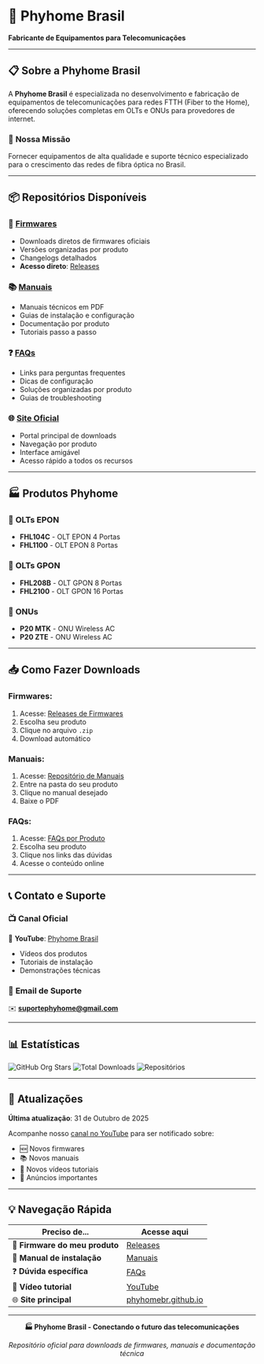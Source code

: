 # 🏢 Phyhome Brasil

**Fabricante de Equipamentos para Telecomunicações**

---

## 📋 Sobre a Phyhome Brasil

A **Phyhome Brasil** é especializada no desenvolvimento e fabricação de equipamentos de telecomunicações para redes FTTH (Fiber to the Home), oferecendo soluções completas em OLTs e ONUs para provedores de internet.

### 🎯 **Nossa Missão**
Fornecer equipamentos de alta qualidade e suporte técnico especializado para o crescimento das redes de fibra óptica no Brasil.

---

## 📦 **Repositórios Disponíveis**

### 🔧 [**Firmwares**](https://github.com/phyhomebr/firmwares)
- Downloads diretos de firmwares oficiais
- Versões organizadas por produto
- Changelogs detalhados
- **Acesso direto**: [Releases](https://github.com/phyhomebrasil/firmwares/releases)

### 📚 [**Manuais**](https://github.com/phyhomebr/manuais)
- Manuais técnicos em PDF
- Guias de instalação e configuração
- Documentação por produto
- Tutoriais passo a passo

### ❓ [**FAQs**](https://github.com/phyhomebr/faqs)
- Links para perguntas frequentes
- Dicas de configuração
- Soluções organizadas por produto
- Guias de troubleshooting

### 🌐 [**Site Oficial**](https://phyhomebr.github.io)
- Portal principal de downloads
- Navegação por produto
- Interface amigável
- Acesso rápido a todos os recursos

---

## 🏭 **Produtos Phyhome**

### 🔌 **OLTs EPON**
- **FHL104C** - OLT EPON 4 Portas
- **FHL1100** - OLT EPON 8 Portas

### 🔌 **OLTs GPON**  
- **FHL208B** - OLT GPON 8 Portas
- **FHL2100** - OLT GPON 16 Portas

### 📡 **ONUs**
- **P20 MTK** - ONU Wireless AC
- **P20 ZTE** - ONU Wireless AC

---

## 📥 **Como Fazer Downloads**

### **Firmwares:**
1. Acesse: [Releases de Firmwares](https://github.com/phyhomebr/firmwares/releases)
2. Escolha seu produto
3. Clique no arquivo `.zip`
4. Download automático

### **Manuais:**
1. Acesse: [Repositório de Manuais](https://github.com/phyhomebr/manuais)
2. Entre na pasta do seu produto
3. Clique no manual desejado
4. Baixe o PDF

### **FAQs:**
1. Acesse: [FAQs por Produto](https://github.com/phyhomebr/faqs)
2. Escolha seu produto
3. Clique nos links das dúvidas
4. Acesse o conteúdo online

---

## 📞 **Contato e Suporte**

### 📺 **Canal Oficial**
🎥 **YouTube**: [Phyhome Brasil](https://www.youtube.com/@phyhomebrasil1545)
- Vídeos dos produtos
- Tutoriais de instalação
- Demonstrações técnicas

### 📧 **Email de Suporte**
✉️ **suportephyhome@gmail.com**

---

## 📊 **Estatísticas**

![GitHub Org Stars](https://img.shields.io/github/stars/phyhomebr?style=social)
![Total Downloads](https://img.shields.io/github/downloads/phyhomebr/firmwares/total)
![Repositórios](https://img.shields.io/badge/Repositórios-4-blue)

---

## 🔄 **Atualizações**

**Última atualização**: 31 de Outubro de 2025

Acompanhe nosso [canal no YouTube](https://www.youtube.com/@phyhomebrasil1545) para ser notificado sobre:
- 🆕 Novos firmwares
- 📚 Novos manuais
- 🎥 Novos vídeos tutoriais
- 📢 Anúncios importantes

---

## 💡 **Navegação Rápida**

| Preciso de... | Acesse aqui |
|---------------|-------------|
| 🔧 **Firmware do meu produto** | [Releases](https://github.com/phyhomebr/firmwares/releases) |
| 📖 **Manual de instalação** | [Manuais](https://github.com/phyhomebr/manuais) |
| ❓ **Dúvida específica** | [FAQs](https://github.com/phyhomebr/faqs) |
| 🎥 **Vídeo tutorial** | [YouTube](https://www.youtube.com/@phyhomebrasil1545) |
| 🌐 **Site principal** | [phyhomebr.github.io](https://phyhomebr.github.io) |

---

<div align="center">

**🏭 Phyhome Brasil - Conectando o futuro das telecomunicações**

*Repositório oficial para downloads de firmwares, manuais e documentação técnica*

</div>
